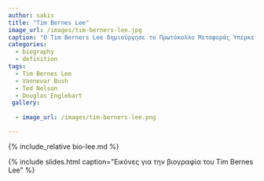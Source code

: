 ```yaml
---
author: sakis
title: "Tim Bernes Lee"
image_url: /images/tim-berners-lee.jpg
caption: "O Tim Berners Lee δημιούργησε το Πρωτόκολλο Μεταφοράς Υπερκειμένου (hypertext transfer protocol, http), δηλαδή τη "γλώσσα" επικοινωνίας των υπολογιστών στο Διαδίκτυο και, παράλληλα, επινόησε ένα τρόπο αναγνώρισης κάθε "εγγράφου", αποδίδοντάς του ένα μοναδικό παγκόσμιο αναγνωριστικό (Universal Resource Identifier), μαζί με ένα αναγνωριστικό διεύθυνσης. "
categories:
  - biography
  - definition
tags:
  - Tim Bernes Lee
  - Vannevar Bush
  - Ted Nelson
  - Douglas Englebart
 gallery:
 
  - image_url: /images/tim-berners-lee.png

---
```


{% include_relative bio-lee.md %}

{% include slides.html caption="Εικόνες για την βιογραφία του Tim Bernes Lee" %}
